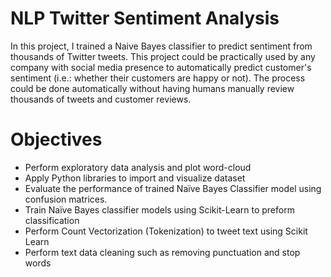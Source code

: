 # NLP Twitter Sentiment Analysis
In this project, I trained a Naive Bayes classifier to predict sentiment from thousands of Twitter tweets. This project could be practically used by any company with social media presence to automatically predict customer's sentiment (i.e.: whether their customers are happy or not). The process could be done automatically without having humans manually review thousands of tweets and customer reviews. 

# Objectives
- Perform exploratory data analysis and plot word-cloud
- Apply Python libraries to import and visualize dataset
- Evaluate the performance of trained Naïve Bayes Classifier model using confusion matrices.
- Train Naïve Bayes classifier models using Scikit-Learn to preform classification
- Perform Count Vectorization (Tokenization) to tweet text using Scikit Learn
- Perform text data cleaning such as removing punctuation and stop words
